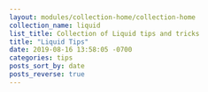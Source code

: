 ```yaml
---
layout: modules/collection-home/collection-home
collection_name: liquid
list_title: Collection of Liquid tips and tricks
title: "Liquid Tips"
date: 2019-08-16 13:58:05 -0700
categories: tips
posts_sort_by: date
posts_reverse: true
---
```

